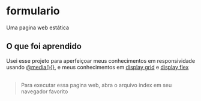 # formulario
Uma pagina web estática

## O que foi aprendido
Usei esse projeto para aperfeiçoar meus conhecimentos em responsividade usando [@media(){}](https://www.w3schools.com/cssref/css3_pr_mediaquery.asp), e meus conhecimentos em [display grid](https://www.origamid.com/projetos/css-grid-layout-guia-completo/) e [display flex](https://origamid.com/projetos/flexbox-guia-completo/)
<br></br>
>Para executar essa pagina web, abra o arquivo index em seu navegador favorito 
